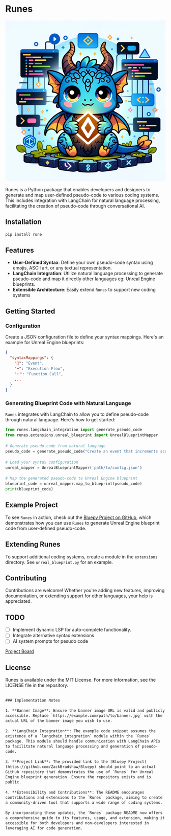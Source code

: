 # Runes

![Runes Banner](rune.png)

Runes is a Python package that enables developers and designers to generate and map user-defined pseudo-code to various coding systems. This includes integration with LangChain for natural language processing, facilitating the creation of pseudo-code through conversational AI.

## Installation

```bash
pip install rune
```

## Features

- **User-Defined Syntax**: Define your own pseudo-code syntax using emojis, ASCII art, or any textual representation.
- **LangChain Integration**: Utilize natural language processing to generate pseudo-code and map it directly other languages eg: Unreal Engine blueprints.
- **Extensible Architecture**: Easily extend `Runes` to support new coding systems 

## Getting Started

### Configuration

Create a JSON configuration file to define your syntax mappings. Here's an example for Unreal Engine blueprints:

```json
{
  "syntaxMappings": {
    "🚀": "Event",
    "➡️": "Execution Flow",
    "✨": "Function Call",
    ...
  }
}
```

### Generating Blueprint Code with Natural Language

`Runes` integrates with LangChain to allow you to define pseudo-code through natural language. Here's how to get started:

```python
from runes.langchain_integration import generate_pseudo_code
from runes.extensions.unreal_blueprint import UnrealBlueprintMapper

# Generate pseudo-code from natural language
pseudo_code = generate_pseudo_code("Create an event that increments score when an item is collected")

# Load your syntax configuration
unreal_mapper = UnrealBlueprintMapper('path/to/config.json')

# Map the generated pseudo-code to Unreal Engine blueprint
blueprint_code = unreal_mapper.map_to_blueprint(pseudo_code)
print(blueprint_code)
```

## Example Project

To see `Runes` in action, check out the [Bluepy Project on GitHub](https://github.com/ZackBradshaw/Bluepy), which demonstrates how you can use `Runes` to generate Unreal Engine blueprint code from user-defined pseudo-code.

## Extending Runes

To support additional coding systems, create a module in the `extensions` directory. See `unreal_blueprint.py` for an example.

## Contributing

Contributions are welcome! Whether you're adding new features, improving documentation, or extending support for other languages, your help is appreciated.

## TODO
- [ ] Implement dynamic LSP for auto-complete functionality.
- [ ] Integrate alternative syntax extensions
- [ ] AI system prompts for pesudo code 

[Project Board](https://github.com/users/ZackBradshaw/projects/3/views/1)


## License

Runes is available under the MIT License. For more information, see the LICENSE file in the repository.
```

### Implementation Notes

1. **Banner Image**: Ensure the banner image URL is valid and publicly accessible. Replace `https://example.com/path/to/banner.jpg` with the actual URL of the banner image you wish to use.

2. **LangChain Integration**: The example code snippet assumes the existence of a `langchain_integration` module within the `Runes` package. This module should handle communication with LangChain APIs to facilitate natural language processing and generation of pseudo-code.

3. **Project Link**: The provided link to the [Bluepy Project](https://github.com/ZackBradshaw/Bluepy) should point to an actual GitHub repository that demonstrates the use of `Runes` for Unreal Engine blueprint generation. Ensure the repository exists and is public.

4. **Extensibility and Contributions**: The README encourages contributions and extensions to the `Runes` package, aiming to create a community-driven tool that supports a wide range of coding systems.

By incorporating these updates, the `Runes` package README now offers a comprehensive guide to its features, usage, and extension, making it accessible for both developers and non-developers interested in leveraging AI for code generation.